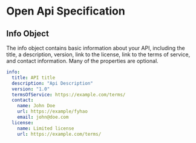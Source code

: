 # Open Api Specification 

## Info Object

The info object contains basic information about your API, including the title, a description, version, link to the license, link to the terms of service, and contact information. Many of the properties are optional.



```YAML
info:
  title: API title
  description: "Api Description"
  version: "1.0"
  termsOfService: https://example.com/terms/
  contact:
    name: John Doe
    url: https://example/fyhao
    email: john@doe.com
  license:
    name: Limited license
    url: https://example.com/terms/

```
